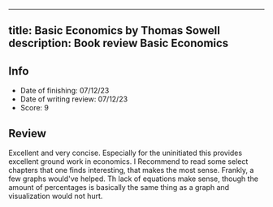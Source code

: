 
---
title: Basic Economics by Thomas Sowell
description: Book review Basic Economics
---

## Info
- Date of finishing: 07/12/23
- Date of writing review: 07/12/23
- Score: 9
## Review
Excellent and very concise. Especially for the uninitiated this provides excellent ground work in economics.
I Recommend to read some select chapters that one finds interesting, that makes the most sense.
Frankly, a few graphs would've helped. Th lack of equations make sense, though the amount of percentages is basically the same thing as a graph and visualization would not hurt.
